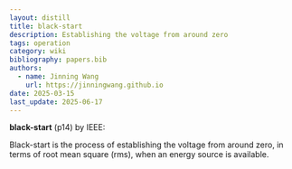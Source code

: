 ```yaml
---
layout: distill
title: black-start
description: Establishing the voltage from around zero
tags: operation
category: wiki
bibliography: papers.bib
authors:
  - name: Jinning Wang
    url: https://jinningwang.github.io
date: 2025-03-15
last_update: 2025-06-17
---
```


**black-start** <d-cite key="ieee2025std2988"></d-cite> (p14) by IEEE:

Black-start is the process of establishing the voltage from around zero, in terms of root mean
square (rms), when an energy source is available.
